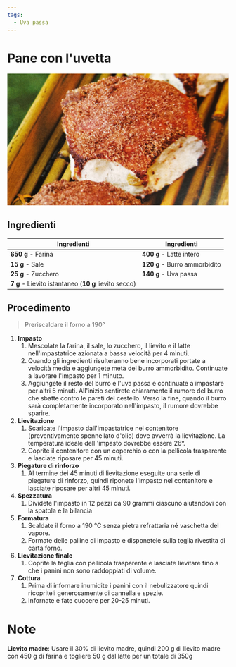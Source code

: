 ```yaml
---
tags:
  - Uva passa
---
```

# Pane con l'uvetta

![](../img/Pane-con-uvetta.webp)

## Ingredienti

| Ingredienti                  | Ingredienti             |
| ---------------------------- | ----------------------- |
| **650 g** - Farina  | **400 g** - Latte intero |
| **15 g** - Sale | **120 g** - Burro ammorbidito |
| **25 g** - Zucchero | **140 g** - Uva passa |
| **7 g** - Lievito istantaneo (**10 g** lievito secco) |  |

## Procedimento

> Preriscaldare il forno a 190°

1. **Impasto**
   1. Mescolate la farina, il sale, lo zucchero, il lievito e il latte nell'impastatrice azionata a bassa velocità per 4 minuti.
   2. Quando gli ingredienti risulteranno bene incorporati portate a velocità media e aggiungete metà del burro ammorbidito. Continuate a lavorare l'impasto per 1 minuto.
   3. Aggiungete il resto del burro e l'uva passa e continuate a impastare per altri 5 minuti. All'inizio sentirete chiaramente il rumore del burro che sbatte contro le pareti del cestello. Verso la fine, quando il burro sarà completamente incorporato nell'impasto, il rumore dovrebbe sparire.
2. **Lievitazione**
   1. Scaricate l'impasto dall'impastatrice nel contenitore (preventivamente spennellato d'olio) dove avverrà la lievitazione. La temperatura ideale dell''impasto dovrebbe essere 26°.
   2. Coprite il contenitore con un coperchio o con la pellicola trasparente e lasciate riposare per 45 minuti.
3. **Piegature di rinforzo**
   1. Al termine dei 45 minuti di lievitazione eseguite una serie di piegature di rinforzo, quindi riponete l'impasto nel contenitore e lasciate riposare per altri 45 minuti.
4. **Spezzatura** 
   1. Dividete l'impasto in 12 pezzi da 90 grammi ciascuno aiutandovi con la spatola e la bilancia
5. **Formatura**
   1. Scaldate il forno a 190 °C senza pietra refrattaria né vaschetta del vapore.
   2. Formate delle palline di impasto e disponetele sulla teglia rivestita di carta forno.
6. **Lievitazione finale** 
   1. Coprite la teglia con pellicola trasparente e lasciate lievitare fino a che i panini non sono raddoppiati di volume.
7. **Cottura**
   1. Prima di infornare inumidite i panini con il nebulizzatore quindi ricopriteli generosamente di cannella e spezie.
   2.  Infornate e fate cuocere per 20-25 minuti.   

# Note

**Lievito madre**: Usare il 30% di lievito madre, quindi 200 g di lievito madre con 450 g di farina e togliere 50 g dal latte per un totale di 350g